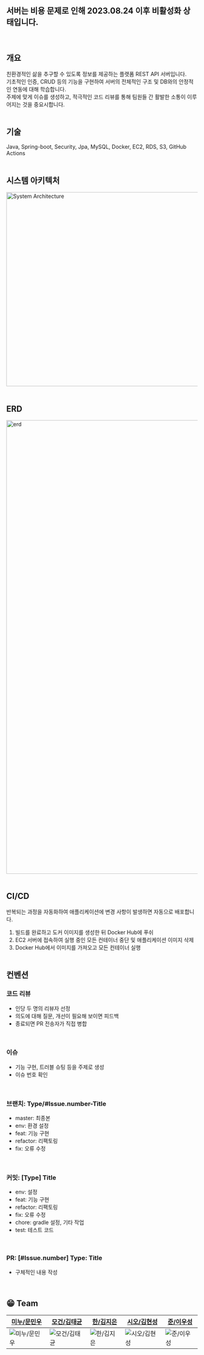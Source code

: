 ## 서버는 비용 문제로 인해 2023.08.24 이후 비활성화 상태입니다.
<br>

## 개요
친환경적인 삶을 추구할 수 있도록 정보를 제공하는 플랫폼 REST API 서버입니다.
<br>
기초적인 인증, CRUD 등의 기능을 구현하여 서버의 전체적인 구조 및 DB와의 안정적인 연동에 대해 학습합니다.
<br>
주제에 맞게 이슈를 생성하고, 적극적인 코드 리뷰를 통해 팀원들 간 활발한 소통이 이루어지는 것을 중요시합니다.
<br></br>

## 기술
Java, Spring-boot, Security, Jpa, MySQL, Docker, EC2, RDS, S3, GitHub Actions
<br></br>

## 시스템 아키텍처
<img width="510" alt="System Architecture" src="https://github.com/user-attachments/assets/41bb5aa2-3922-4a73-b770-4c4f5dc1f53d">
<br></br>

## ERD
<img width="1192" alt="erd" src="https://github.com/user-attachments/assets/0a3449f5-dd07-44ea-9bf5-ec8cf70a9ede">
<br></br>

## CI/CD
반복되는 과정을 자동화하여 애플리케이션에 변경 사항이 발생하면 자동으로 배포합니다.
1. 빌드를 완료하고 도커 이미지를 생성한 뒤 Docker Hub에 푸쉬
2. EC2 서버에 접속하여 실행 중인 모든 컨테이너 중단 및 애플리케이션 이미지 삭제
3. Docker Hub에서 이미지를 가져오고 모든 컨테이너 실행
<br></br>

## 컨벤션
### 코드 리뷰
- 인당 두 명의 리뷰자 선정
- 의도에 대해 질문, 개선이 필요해 보이면 피드백
- 종료되면 PR 전송자가 직접 병합
<br>

### 이슈
- 기능 구현, 트러블 슈팅 등을 주제로 생성
- 이슈 번호 확인
<br>

### 브랜치: Type/#Issue.number-Title
- master: 최종본
- env: 환경 설정
- feat: 기능 구현
- refactor: 리팩토링
- fix: 오류 수정
<br>

### 커밋: [Type] Title
- env: 설정
- feat: 기능 구현
- refactor: 리팩토링
- fix: 오류 수정
- chore: gradle 설정, 기타 작업
- test: 테스트 코드
<br>

### PR: [#Issue.number] Type: Title
- 구체적인 내용 작성
<br>

## 😁 Team
|[미누/문민우](https://github.com/Minuooooo)|[모건/김태균](https://github.com/taegyuni)|[한/김지은](https://github.com/gol2580)|[시오/김현성](https://github.com/evgeniac10)|[준/이우성](https://github.com/dtd1614)|
|-----|-----|-----|-----|-----|
|![미누/문민우](https://avatars.githubusercontent.com/u/121410579?v=4)|![모건/김태균](https://avatars.githubusercontent.com/u/81752546?v=4)|![한/김지은](https://avatars.githubusercontent.com/u/86960201?v=4)|![시오/김현성](https://avatars.githubusercontent.com/u/122839143?v=4)|![준/이우성](https://avatars.githubusercontent.com/u/116648310?v=4)|
